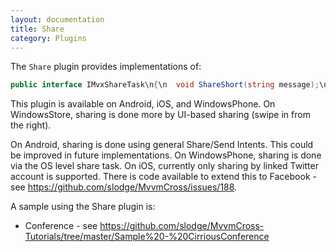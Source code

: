 ```yaml
---
layout: documentation
title: Share
category: Plugins
---
```

The `Share` plugin provides implementations of:
```c# 
public interface IMvxShareTask\n{\n  void ShareShort(string message);\n  void ShareLink(string title, string message, string link);\n}",
```
This plugin is available on Android, iOS, and WindowsPhone. On WindowsStore, sharing is done more by UI-based sharing (swipe in from the right).

On Android, sharing is done using general Share/Send Intents. This could be improved in future implementations.
On WindowsPhone, sharing is done via the OS level share task. 
On iOS, currently only sharing by linked Twitter account is supported. There is code available to extend this to Facebook - see https://github.com/slodge/MvvmCross/issues/188.

A sample using the Share plugin is:

- Conference - see https://github.com/slodge/MvvmCross-Tutorials/tree/master/Sample%20-%20CirriousConference